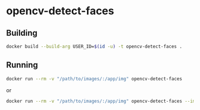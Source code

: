# opencv-detect-faces
## Building
```bash
docker build --build-arg USER_ID=$(id -u) -t opencv-detect-faces .
```
## Running
```bash
docker run --rm -v "/path/to/images/:/app/img" opencv-detect-faces
```
or
```bash
docker run --rm -v "/path/to/images/:/app/img" opencv-detect-faces --image "/app/img/image"
```
